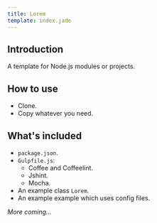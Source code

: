 ```yaml
---
title: Lorem
template: index.jade
---
```


## Introduction

A template for Node.js modules or projects.

## How to use

* Clone.
* Copy whatever you need.

## What's included

* `package.json`.
* `Gulpfile.js`:
    - Coffee and Coffeelint.
    - Jshint.
    - Mocha.
* An example class `Lorem`.
* An example example which uses config files.

_More coming..._
